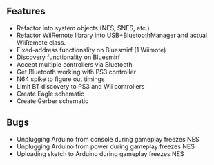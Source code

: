 Features
--------

* Refactor into system objects (NES, SNES, etc.)
* Refactor WiiRemote library into USB+BluetoothManager and actual
  WiiRemote class.
* Fixed-address functionality on Bluesmirf (1 Wiimote)
* Discovery functionality on Bluesmirf
* Accept multiple controllers via Bluetooth
* Get Bluetooth working with PS3 controller
* N64 spike to figure out timings
* Limit BT discovery to PS3 and Wii controllers
* Create Eagle schematic
* Create Gerber schematic

Bugs
----

* Unplugging Arduino from console during gameplay freezes NES
* Unplugging Arduino from power during gameplay freezes NES
* Uploading sketch to Arduino during gameplay freezes NES
